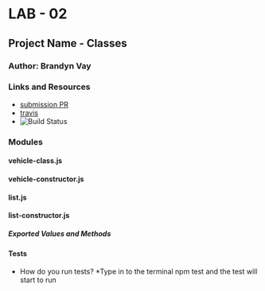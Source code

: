
# LAB - 02

## Project Name - Classes

### Author: Brandyn Vay

### Links and Resources
* [submission PR](https://github.com/brandyn-vay-401-advanced-javascript/lab-class-02/pull/6)
* [travis](https://travis-ci.com/brandyn-vay-401-advanced-javascript/lab-class-02/builds/117400080)
* ![Build Status](https://travis-ci.com/brandyn-vay-401-advanced-javascript/lab-class-02.svg?branch=master)

### Modules
#### vehicle-class.js
#### vehicle-constructor.js
#### list.js
#### list-constructor.js
##### Exported Values and Methods
  
#### Tests
* How do you run tests?
  *Type in to the terminal npm test and the test will start to run
